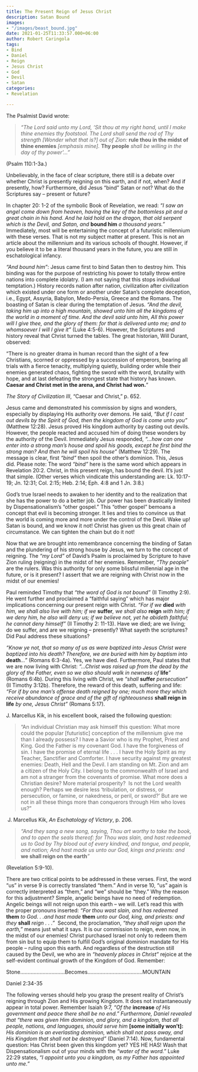 ```yaml
---
title: The Present Reign of Jesus Christ
description: Satan Bound
images:
- "/images/beast_bound.jpg"
date: 2021-01-25T11:33:57.000+06:00
author: Robert Caringola
tags:
- Bind
- Daniel
- Reign
- Jesus Christ
- God
- Devil
- Satan
categories:
- Revelation

---
```

The Psalmist David wrote:

> _“The Lord said unto my Lord, ‘Sit thou at my right hand, until I make thine enemies thy footstool. The Lord shall send the rod of Thy strength \[Wonder what that is?\] out of Zion:_ **rule thou in the midst of thine enemies** _\[emphasis mine\]._ **Thy people** _shall be willing in the day of thy power’…”_

(Psalm 110:1-3a.)

Unbelievably, in the face of clear scripture, there still is a debate over whether Christ is presently reigning on this earth, and if not, when? And if presently, how? Furthermore, did Jesus “bind” Satan or not? What do the Scriptures say – present or future?

In chapter 20: 1-2 of the symbolic Book of Revelation, we read: _“I saw an angel come down from heaven, having the key of the bottomless pit and a great chain in his hand. And he laid hold on the dragon, that old serpent which is the Devil, and Satan, and_ **bound him** _a thousand years.”_ Immediately, most will be entertaining the concept of a futuristic millennium with these verses. That is not my subject matter at present. This is not an article about the millennium and its various schools of thought. However, if you believe it to be a literal thousand years in the future, you are still in eschatological infancy.

_“And bound him”_: Jesus came first to bind Satan then to destroy him. This binding was for the purpose of restricting his power to totally throw entire nations into complete idolatry. (I am not saying that this stops individual temptation.) History records nation after nation, civilization after civilization which existed under one form or another under Satan’s complete deception, i.e., Egypt, Assyria, Babylon, Medo-Persia, Greece and the Romans. The boasting of Satan is clear during the temptation of Jesus. _“And the devil, taking him up into a high mountain, showed unto him all the kingdoms of the world in a moment of time. And the devil said unto him, All this power will I give thee, and the glory of them: for that is delivered unto me; and to whomsoever I will I give it”_ (Luke 4:5-6). However, the Scriptures and history reveal that Christ turned the tables. The great historian, Will Durant, observed:

“There is no greater drama in human record than the sight of a few Christians, scorned or oppressed by a succession of emperors, bearing all trials with a fierce tenacity, multiplying quietly, building order while their enemies generated chaos, fighting the sword with the word, brutality with hope, and at last defeating the strongest state that history has known. **Caesar and Christ met in the arena, and Christ had won.**”

_The Story of Civilization III_, “Caesar and Christ,” p. 652.

Jesus came and demonstrated his commission by signs and wonders, especially by displaying His authority over demons. He said, _“But if I cast out devils by the Spirit of God, then the kingdom of God is come unto you”_ (Matthew 12:28). Jesus proved His kingdom authority by casting out devils. However, the people reacted and accused him of doing these wonders by the authority of the Devil. Immediately Jesus responded, _“…how can one enter into a strong man’s house and spoil his goods, except he first bind the strong man? And then he will spoil his house”_ (Matthew 12:29). The message is clear, first _“bind”_ then spoil the other’s dominion. This, Jesus did. Please note: The word _“bind”_ here is the same word which appears in Revelation 20:2. Christ, in this present reign, has bound the devil. It’s just that simple. (Other verses which vindicate this understanding are: Lk. 10:17-19; Jn. 12:31; Col. 2:15; Heb. 2:14; Eph. 4:8 and 1 Jn. 3:8.)

God’s true Israel needs to awaken to her identity and to the realization that she has the power to do a better job. Our power has been drastically limited by Dispensationalism’s “other gospel.” This “other gospel” bemoans a concept that evil is becoming stronger. It lies and tries to convince us that the world is coming more and more under the control of the Devil. Wake up! Satan is bound, and we know it not! Christ has given us this great chain of circumstance. We can tighten the chain but do it not!

Now that we are brought into remembrance concerning the binding of Satan and the plundering of his strong house by Jesus, we turn to the concept of reigning. The _“my Lord”_ of David’s Psalm is proclaimed by Scripture to have Zion ruling (reigning) in the midst of her enemies. Remember, _“Thy people”_ are the rulers. Was this authority for only some blissful millennial age in the future, or is it present? I assert that we are reigning with Christ now in the midst of our enemies!

Paul reminded Timothy that _“the word of God is not bound”_ (II Timothy 2:9). He went further and proclaimed a “faithful saying” which has major implications concerning our present reign with Christ. _“For if we_ **died** _with him, we shall also live with him; if we_ **suffer**_, we shall also_ **reign** _with him; if we deny him, he also will deny us; if we believe not, yet he abideth faithful; he cannot deny himself”_ (II Timothy 2: 11-13). Have we died; are we living; do we suffer, and are we reigning – presently? What sayeth the scriptures? Did Paul address these situations?

_“Know ye not, that so many of us as were baptized into Jesus Christ were baptized into his death? Therefore, we are buried with him by baptism into_ **death**_…”_ (Romans 6:3-4a). Yes, we have died. Furthermore, Paul states that we are now living with Christ: _“…Christ was raised up from the dead by the glory of the Father, even so we also should walk in newness of_ **life**_”_ (Romans 6:4b). During this living with Christ, we _“shall_ **suffer** _persecution”_ (II Timothy 3:12b). Therefore, the reward of this death, suffering and life: _“For if by one man’s offense death reigned by one; much more they which receive abundance of grace and of the gift of righteousness_ **shall reign in life** _by one, Jesus Christ”_ (Romans 5:17).

J. Marcellus Kik, in his excellent book, raised the following question:

> “An individual Christian may ask himself this question: What more could the popular \[futuristic\] conception of the millennium give me than I already possess? I have a Savior who is my Prophet, Priest and King. God the Father is my covenant God. I have the forgiveness of sin. I have the promise of eternal life . . . I have the Holy Spirit as my Teacher, Sanctifier and Comforter. I have security against my greatest enemies: Death, Hell and the Devil. I am standing on Mt. Zion and am a citizen of the Holy City. I belong to the commonwealth of Israel and am not a stranger from the covenants of promise. What more does a Christian desire? More material prosperity?  Is not the Lord wealth enough? Perhaps we desire less ‘tribulation, or distress, or persecution, or famine, or nakedness, or peril, or sword?’ But are we not in all these things more than conquerors through Him who loves us?”

 J. Marcellus Kik, _An Eschatology of Victory_, p. 206.

> _“And they sang a new song, saying, Thou art worthy to take the book, and to open the seals thereof: for Thou was slain, and hast redeemed us to God by Thy blood out of every kindred, and tongue, and people, and nation; And hast made us unto our God, kings and priests: and_ **we shall reign on the earth**_”_ 

(Revelation 5:9-10).

There are two critical points to be addressed in these verses. First, the word “us” in verse 9 is correctly translated “them.” And in verse 10, “us” again is correctly interpreted as “them,” and “we” should be “they.” Why the reason for this adjustment? Simple, angelic beings have no need of redemption. Angelic beings will not reign upon this earth – we will. Let’s read this with the proper pronouns inserted: _“For thou wast slain, and has redeemed_ **them** _to God. . .and hast made_ **them** _unto our God, king, and priests: and they_ **shall** _reign . . .”_  Second, the proclamation, _“they shall reign upon the earth,”_ means just what it says. It is our commission to reign, even now, in the midst of our enemies! Christ purchased Israel not only to redeem them from sin but to equip them to fulfill God’s original dominion mandate for His people – ruling upon this earth. And regardless of the destruction still caused by the Devil, we who are in _“heavenly places in Christ”_ rejoice at the self-evident continual growth of the Kingdom of God. Remember:

Stone…………………………Becomes……………………………….MOUNTAIN

Daniel 2:34-35

The following verses should help you grasp the present reality of Christ’s reigning through Zion and His growing Kingdom. It does not instantaneously appear in total power. Remember Isaiah 9:7, _“Of the_ **increase** _of His government and peace there shall be no end.” Furthermore, Daniel revealed that “there was given Him dominion, and glory, and a kingdom, that all people, nations, and languages, should serve him_ **\[some initially won’t\]:** _His dominion is an everlasting dominion, which shall not pass away, and His Kingdom that shall not be destroyed”_ (Daniel 7:14). Now, fundamental question: Has Christ been given this kingdom yet? YES HE HAS! Wash that Dispensationalism out of your minds with the _“water of the word.”_ Luke 22:29 states, _“I appoint unto you a kingdom, as my Father has appointed unto me.”_